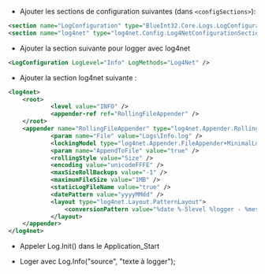 - Ajouter les sections de configuration suivantes (dans `<configSections>`): 

```XML
<section name="LogConfiguration" type="BlueInt32.Core.Logs.LogConfigurationSection,BlueInt32.Core" />
<section name="log4net" type="log4net.Config.Log4NetConfigurationSectionHandler, log4net" />
```

- Ajouter la section suivante pour logger avec log4net

```XML
<LogConfiguration LogLevel="Info" LogMethods="Log4Net" />
```

- Ajouter la section log4net suivante : 

```XML
<log4net>
    <root>
            <level value="INFO" />
            <appender-ref ref="RollingFileAppender" />
    </root>
    <appender name="RollingFileAppender" type="log4net.Appender.RollingFileAppender">
            <param name="File" value="Logs\Info.log" />
            <lockingModel type="log4net.Appender.FileAppender+MinimalLock" />
            <param name="AppendToFile" value="true" />
            <rollingStyle value="Size" />
			<encoding value="unicodeFFFE" />
            <maxSizeRollBackups value="-1" />
            <maximumFileSize value="1MB" />
            <staticLogFileName value="true" />
            <datePattern value="yyyyMMdd" />
            <layout type="log4net.Layout.PatternLayout">
                <conversionPattern value="%date %-5level %logger - %message%newline" />
            </layout>
    </appender>
</log4net>
```

- Appeler Log.Init() dans le Application_Start

- Loger avec Log.Info("source", "texte à logger");
